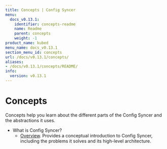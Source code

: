```yaml
---
title: Concepts | Config Syncer
menu:
  docs_v0.13.1:
    identifier: concepts-readme
    name: Readme
    parent: concepts
    weight: -1
product_name: kubed
menu_name: docs_v0.13.1
section_menu_id: concepts
url: /docs/v0.13.1/concepts/
aliases:
- /docs/v0.13.1/concepts/README/
info:
  version: v0.13.1
---
```


# Concepts

Concepts help you learn about the different parts of the Config Syncer and the abstractions it uses.

- What is Config Syncer?
  - [Overview](/docs/v0.13.1/concepts/what-is-kubed/overview). Provides a conceptual introduction to Config Syncer, including the problems it solves and its high-level architecture.
